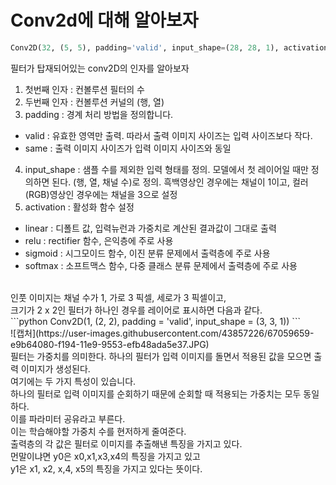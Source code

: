 # Conv2d에 대해 알아보자

```python
Conv2D(32, (5, 5), padding='valid', input_shape=(28, 28, 1), activation='relu')
```
필터가 탑재되어있는 conv2D의 인자를 알아보자 </br>
1. 첫번째 인자 : 컨볼루션 필터의 수</br>
2. 두번째 인자 : 컨볼루션 커널의 (행, 열)</br>
3. padding : 경계 처리 방법을 정의합니다.
  * valid : 유효한 영역만 출력. 따라서 출력 이미지 사이즈는 입력 사이즈보다 작다.
  * same : 출력 이미지 사이즈가 입력 이미지 사이즈와 동일
4. input_shape : 샘플 수를 제외한 입력 형태를 정의. 모델에서 첫 레이어일 때만 정의하면 된다. 
(행, 열, 채널 수)로 정의. 흑백영상인 경우에는 채널이 1이고, 컬러(RGB)영상인 경우에는 채널을 3으로 설정
5. activation : 활성화 함수 설정
  * linear : 디폴트 값, 입력뉴런과 가중치로 계산된 결과값이 그대로 출력
  * relu : rectifier 함수, 은익층에 주로 사용
  * sigmoid : 시그모이드 함수, 이진 분류 문제에서 출력층에 주로 사용
  * softmax : 소프트맥스 함수, 다중 클래스 분류 문제에서 출력층에 주로 사용
</br>
인풋 이미지는 채널 수가 1, 가로 3 픽셀, 세로가 3 픽셀이고, </br>
크기가 2 x 2인 필터가 하나인 경우를 레이어로 표시하면 다음과 같다. </br>
```python
Conv2D(1, (2, 2), padding = 'valid', input_shape = (3, 3, 1))
```
</br>
![캡처](https://user-images.githubusercontent.com/43857226/67059659-e9b64080-f194-11e9-9553-efb48ada5e37.JPG)
</br>
필터는 가중치를 의미한다. 하나의 필터가 입력 이미지를 돌면서 적용된 값을 모으면 출력 이미지가 생성된다.</br> 
여기에는 두 가지 특성이 있습니다.</br>
하나의 필터로 입력 이미지를 순회하기 때문에 순회할 때 적용되는 가중치는 모두 동일하다. </br>
이를 파라미터 공유라고 부른다. </br>
이는 학습해야할 가중치 수를 현저하게 줄여준다.</br>
출력층의 각 값은 필터로 이미지를 추출해낸 특징을 가지고 있다.</br>
먼말이냐면 y0은 x0,x1,x3,x4의 특징을 가지고 있고 </br>
y1은 x1, x2, x,4, x5의 특징을 가지고 있다는 뜻이다. </br>

